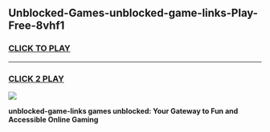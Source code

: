 
## Unblocked-Games-unblocked-game-links-Play-Free-8vhf1
<h3>
<a href="https://premium76.site?title=unblocked-game-links&ref=20M">CLICK TO PLAY</a></h3>
<hr>

<h3>
<a href="https://premium76.site?title=unblocked-game-links&ref=20M">CLICK 2 PLAY</a>
  
</h3>

<a href="https://premium76.site?title=unblocked-game-links&ref=19M"><img src="https://clearcache.store/games.png"></a>


**unblocked-game-links games unblocked: Your Gateway to Fun and Accessible Online Gaming**
